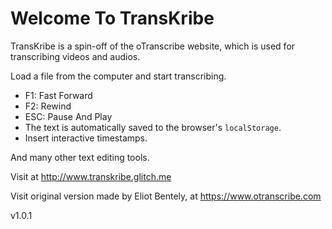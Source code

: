 # Welcome To TransKribe

TransKribe is a spin-off of the oTranscribe website, which is used for transcribing videos and audios. 

Load a file from the computer and start transcribing.

* F1: Fast Forward
* F2: Rewind
* ESC: Pause And Play
* The text is automatically saved to the browser's ```localStorage```.
* Insert interactive timestamps.

And many other text editing tools.

Visit at http://www.transkribe.glitch.me

Visit original version made by Eliot Bentely, at https://www.otranscribe.com

v1.0.1
